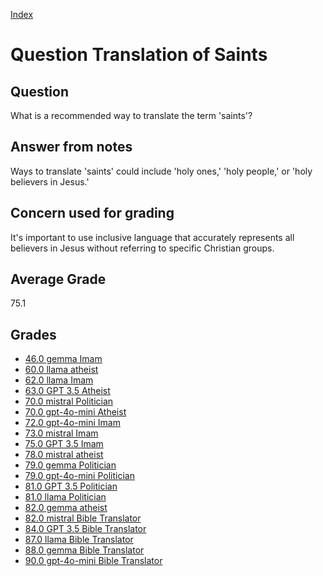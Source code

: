 
[Index](../../index.md)
# Question Translation of Saints
## Question
What is a recommended way to translate the term 'saints'?

## Answer from notes
Ways to translate 'saints' could include 'holy ones,' 'holy people,' or 'holy believers in Jesus.'

## Concern used for grading
It's important to use inclusive language that accurately represents all believers in Jesus without referring to specific Christian groups.

## Average Grade
75.1

## Grades
 * [46.0 gemma Imam](../answers/gemma_Imam/Translation_of_Saints.md)
 * [60.0 llama atheist](../answers/llama_atheist/Translation_of_Saints.md)
 * [62.0 llama Imam](../answers/llama_Imam/Translation_of_Saints.md)
 * [63.0 GPT 3.5 Atheist](../answers/GPT_3.5_Atheist/Translation_of_Saints.md)
 * [70.0 mistral Politician](../answers/mistral_Politician/Translation_of_Saints.md)
 * [70.0 gpt-4o-mini Atheist](../answers/gpt-4o-mini_Atheist/Translation_of_Saints.md)
 * [72.0 gpt-4o-mini Imam](../answers/gpt-4o-mini_Imam/Translation_of_Saints.md)
 * [73.0 mistral Imam](../answers/mistral_Imam/Translation_of_Saints.md)
 * [75.0 GPT 3.5 Imam](../answers/GPT_3.5_Imam/Translation_of_Saints.md)
 * [78.0 mistral atheist](../answers/mistral_atheist/Translation_of_Saints.md)
 * [79.0 gemma Politician](../answers/gemma_Politician/Translation_of_Saints.md)
 * [79.0 gpt-4o-mini Politician](../answers/gpt-4o-mini_Politician/Translation_of_Saints.md)
 * [81.0 GPT 3.5 Politician](../answers/GPT_3.5_Politician/Translation_of_Saints.md)
 * [81.0 llama Politician](../answers/llama_Politician/Translation_of_Saints.md)
 * [82.0 gemma atheist](../answers/gemma_atheist/Translation_of_Saints.md)
 * [82.0 mistral Bible Translator](../answers/mistral_Bible_Translator/Translation_of_Saints.md)
 * [84.0 GPT 3.5 Bible Translator](../answers/GPT_3.5_Bible_Translator/Translation_of_Saints.md)
 * [87.0 llama Bible Translator](../answers/llama_Bible_Translator/Translation_of_Saints.md)
 * [88.0 gemma Bible Translator](../answers/gemma_Bible_Translator/Translation_of_Saints.md)
 * [90.0 gpt-4o-mini Bible Translator](../answers/gpt-4o-mini_Bible_Translator/Translation_of_Saints.md)

